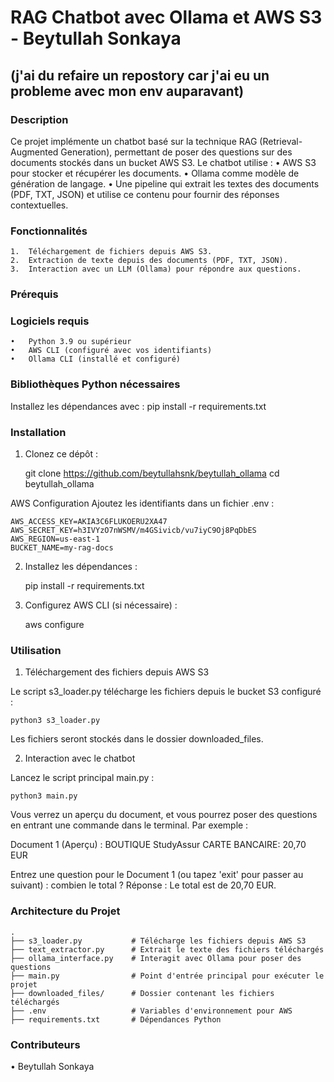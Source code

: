 # RAG Chatbot avec Ollama et AWS S3 - Beytullah Sonkaya
## (j'ai du refaire un repostory car j'ai eu un probleme avec mon env auparavant)

### Description

Ce projet implémente un chatbot basé sur la technique RAG (Retrieval-Augmented Generation), permettant de poser des questions sur des documents stockés dans un bucket AWS S3. Le chatbot utilise :
	•	AWS S3 pour stocker et récupérer les documents.
	•	Ollama comme modèle de génération de langage.
	•	Une pipeline qui extrait les textes des documents (PDF, TXT, JSON) et utilise ce contenu pour fournir des réponses contextuelles.

### Fonctionnalités

	1.	Téléchargement de fichiers depuis AWS S3.
	2.	Extraction de texte depuis des documents (PDF, TXT, JSON).
	3.	Interaction avec un LLM (Ollama) pour répondre aux questions.

### Prérequis

### Logiciels requis

	•	Python 3.9 ou supérieur
	•	AWS CLI (configuré avec vos identifiants)
	•	Ollama CLI (installé et configuré)

### Bibliothèques Python nécessaires

Installez les dépendances avec :
  pip install -r requirements.txt


### Installation

1.	Clonez ce dépôt :

    git clone https://github.com/beytullahsnk/beytullah_ollama
    cd beytullah_ollama


AWS Configuration
Ajoutez les identifiants dans un fichier .env :

    AWS_ACCESS_KEY=AKIA3C6FLUKOERU2XA47
    AWS_SECRET_KEY=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
    AWS_REGION=us-east-1
    BUCKET_NAME=my-rag-docs


2.	Installez les dépendances :

    pip install -r requirements.txt


3.	Configurez AWS CLI (si nécessaire) :

    aws configure

### Utilisation

1. Téléchargement des fichiers depuis AWS S3

Le script s3_loader.py télécharge les fichiers depuis le bucket S3 configuré :

    python3 s3_loader.py

Les fichiers seront stockés dans le dossier downloaded_files.


2. Interaction avec le chatbot

Lancez le script principal main.py :

    python3 main.py

Vous verrez un aperçu du document, et vous pourrez poser des questions en entrant une commande dans le terminal. Par exemple :

Document 1 (Aperçu) :
BOUTIQUE StudyAssur
CARTE BANCAIRE: 20,70 EUR

Entrez une question pour le Document 1 (ou tapez 'exit' pour passer au suivant) : combien le total ?
Réponse : Le total est de 20,70 EUR.

### Architecture du Projet

```Structure
.
├── s3_loader.py           # Télécharge les fichiers depuis AWS S3
├── text_extractor.py      # Extrait le texte des fichiers téléchargés
├── ollama_interface.py    # Interagit avec Ollama pour poser des questions
├── main.py                # Point d'entrée principal pour exécuter le projet
├── downloaded_files/      # Dossier contenant les fichiers téléchargés
├── .env                   # Variables d'environnement pour AWS
├── requirements.txt       # Dépendances Python
```

### Contributeurs

•	Beytullah Sonkaya
